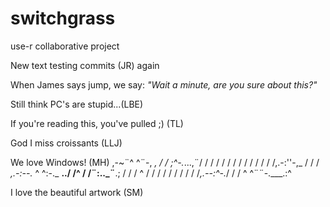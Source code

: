 # switchgrass

use-r collaborative project

New text testing commits (JR) again

When James says jump, we say: *"Wait a minute, are you sure about this?"*

Still think PC's are stupid...(LBE)

If you're reading this, you've pulled ;)  (TL)

God I miss croissants (LLJ)

We love Windows! (MH)
            ,-~¨^  ^¨-,           _,
           /          / ;^-._...,¨/
          /          / /         /
         /          / /         /
        /          / /         /
       /,.-:''-,_ / /         /
       _,.-:--._ ^ ^:-._ __../
     /^         / /¨:.._¨__.;
    /          / /      ^  /
   /          / /         /
  /          / /         /
 /_,.--:^-._/ /         /
^            ^¨¨-.___.:^ 

I love the beautiful artwork  (SM)